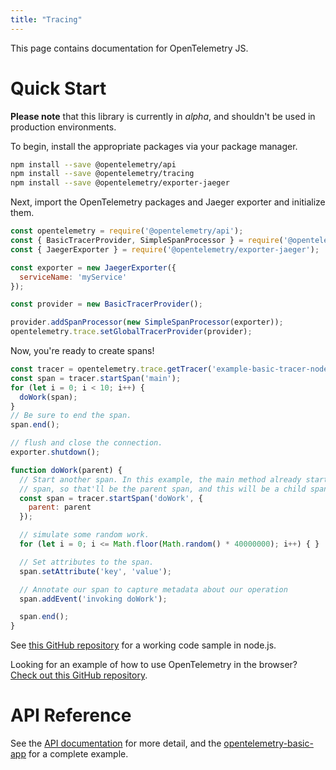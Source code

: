 ```yaml
---
title: "Tracing"
---
```


This page contains documentation for OpenTelemetry JS.

# Quick Start

**Please note** that this library is currently in *alpha*, and shouldn't be used in production environments.

To begin, install the appropriate packages via your package manager.

```bash
npm install --save @opentelemetry/api
npm install --save @opentelemetry/tracing
npm install --save @opentelemetry/exporter-jaeger
```

Next, import the OpenTelemetry packages and Jaeger exporter and initialize them.

```js
const opentelemetry = require('@opentelemetry/api');
const { BasicTracerProvider, SimpleSpanProcessor } = require('@opentelemetry/tracing');
const { JaegerExporter } = require('@opentelemetry/exporter-jaeger');

const exporter = new JaegerExporter({
  serviceName: 'myService'
});

const provider = new BasicTracerProvider();

provider.addSpanProcessor(new SimpleSpanProcessor(exporter));
opentelemetry.trace.setGlobalTracerProvider(provider);
```

Now, you're ready to create spans!

```js
const tracer = opentelemetry.trace.getTracer('example-basic-tracer-node');
const span = tracer.startSpan('main');
for (let i = 0; i < 10; i++) {
  doWork(span);
}
// Be sure to end the span.
span.end();

// flush and close the connection.
exporter.shutdown();

function doWork(parent) {
  // Start another span. In this example, the main method already started a
  // span, so that'll be the parent span, and this will be a child span.
  const span = tracer.startSpan('doWork', {
    parent: parent
  });

  // simulate some random work.
  for (let i = 0; i <= Math.floor(Math.random() * 40000000); i++) { }

  // Set attributes to the span.
  span.setAttribute('key', 'value');

  // Annotate our span to capture metadata about our operation
  span.addEvent('invoking doWork');

  span.end();
}
```
See [this GitHub repository](https://github.com/open-telemetry/opentelemetry-js/tree/master/examples/basic-tracer-node) for a working code sample in node.js.

Looking for an example of how to use OpenTelemetry in the browser? [Check out this GitHub repository](https://github.com/open-telemetry/opentelemetry-js/tree/master/examples).

# API Reference

See the [API documentation](https://open-telemetry.github.io/opentelemetry-js/interfaces/tracer.html) for more detail, and the [opentelemetry-basic-app](https://github.com/open-telemetry/opentelemetry-js/tree/master/examples/basic-tracer-node) for a complete example.
